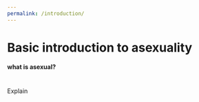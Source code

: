 ```yaml
---
permalink: /introduction/
---
```


# Basic introduction to asexuality 
**what is asexual?**
#

Explain
